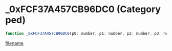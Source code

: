 # _0xFCF37A457CB96DC0 (Category ped)

```js
function _0xFCF37A457CB96DC0(p0: number, p1: number, p2: number, p3: number, p4: number): boolean
```

[filename](_0xFCF37A457CB96DC0_m.md ':include')